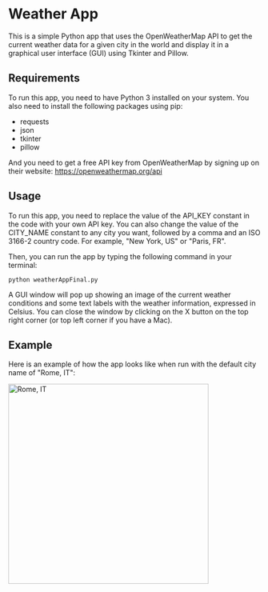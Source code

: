 # Weather App

This is a simple Python app that uses the OpenWeatherMap API to get the current weather data for a given city in the world and display it in a graphical user interface (GUI) using Tkinter and Pillow.

## Requirements

To run this app, you need to have Python 3 installed on your system. You also need to install the following packages using pip:

- requests
- json
- tkinter
- pillow

And you need to get a free API key from OpenWeatherMap by signing up on their website: https://openweathermap.org/api

## Usage

To run this app, you need to replace the value of the API_KEY constant in the code with your own API key. You can also change the value of the CITY_NAME constant to any city you want, followed by a comma and an ISO 3166-2 country code. For example, "New York, US" or "Paris, FR".

Then, you can run the app by typing the following command in your terminal:

`python weatherAppFinal.py`

A GUI window will pop up showing an image of the current weather conditions and some text labels with the weather information, expressed in Celsius. You can close the window by clicking on the X button on the top right corner (or top left corner if you have a Mac).

## Example

Here is an example of how the app looks like when run with the default city name of "Rome, IT":


<img width="400" alt="Rome, IT" src="https://github.com/Alex188dot/WeatherApp/assets/117444853/db5d327e-aae8-4f76-b339-ddded7b3a11b">
